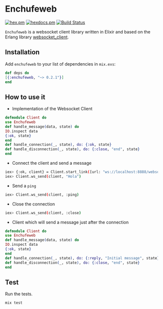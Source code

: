 # Enchufeweb

[![hex.pm](https://img.shields.io/hexpm/v/enchufeweb.svg?style=flat-square)](https://hex.pm/packages/enchufeweb) [![hexdocs.pm](https://img.shields.io/badge/docs-latest-green.svg?style=flat-square)](https://hexdocs.pm/enchufeweb/) [![Build Status](https://travis-ci.org/mendrugory/enchufeweb.svg?branch=master)](https://travis-ci.org/mendrugory/enchufeweb)


`Enchufeweb` is a websocket client library written in Elixir and based on 
the Erlang library [websocket_client](https://hex.pm/packages/websocket_client).

## Installation
Add `enchufeweb` to your list of dependencies in `mix.exs`:
```elixir
def deps do
[{:enchufeweb, "~> 0.2.1"}]
end
```
## How to use it

* Implementation of the Websocket Client
```elixir
defmodule Client do
use Enchufeweb
def handle_message(data, state) do 
IO.inspect data
{:ok, state}
end
def handle_connection(_, state), do: {:ok, state}
def handle_disconnection(_, state), do: {:close, "end", state}
end
```

* Connect the client and send a message
```bash
iex> {:ok, client} = Client.start_link([url: "ws://localhost:8888/websocket", ws_opts: %{conn_mode: :once}]) 
iex> Client.ws_send(client, "Hola")
```

* Send a `ping`
```bash
iex> Client.ws_send(client, :ping)
```

* Close the connection
```bash
iex> Client.ws_send(client, :close)
```

* Client which will send a message just after the connection
```elixir
defmodule Client do
use Enchufeweb
def handle_message(data, state) do 
IO.inspect data
{:ok, state}
end
def handle_connection(_, state), do: {:reply, "Initial message", state}
def handle_disconnection(_, state), do: {:close, "end", state}
end
```

## Test
Run the tests.
```bash
mix test 
```

